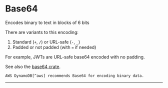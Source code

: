 # Base64

Encodes binary to text in blocks of 6 bits

There are variants to this encoding:
1. Standard (`+`, `/`) or URL-safe (`-`, `_`)
2. Padded or not padded (with `=` if needed)

For example, JWTs are URL-safe base64 encoded with no padding.

See also the [base64 crate](https://docs.rs/base64/latest/base64/).

~~~admonish example title="Real world"
AWS DynamoDB[^aws] recommends Base64 for encoding binary data.
~~~

---

[^aws]: [AWS DynamoDB](https://docs.aws.amazon.com/amazondynamodb/latest/developerguide/HowItWorks.NamingRulesDataTypes.html)
